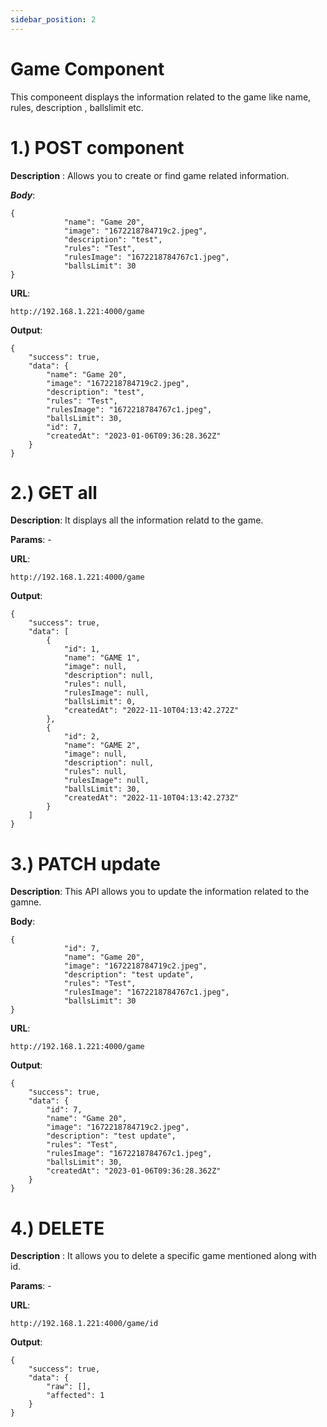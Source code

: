 ```yaml
---
sidebar_position: 2
---
```


# Game Component

This componeent displays the information related to the game like name, rules, description , ballslimit etc.

# 1.) POST component

**Description** : Allows you to create or find game related information.

***Body***:
```
{
            "name": "Game 20",
            "image": "1672218784719c2.jpeg",
            "description": "test",
            "rules": "Test",
            "rulesImage": "1672218784767c1.jpeg",
            "ballsLimit": 30
}
```

**URL**:

```
http://192.168.1.221:4000/game
```

**Output**:
```
{
    "success": true,
    "data": {
        "name": "Game 20",
        "image": "1672218784719c2.jpeg",
        "description": "test",
        "rules": "Test",
        "rulesImage": "1672218784767c1.jpeg",
        "ballsLimit": 30,
        "id": 7,
        "createdAt": "2023-01-06T09:36:28.362Z"
    }
}
```

# 2.) GET all

**Description**: It displays all the information relatd to the game.

**Params**: -

**URL**:

```
http://192.168.1.221:4000/game
```

**Output**:
```
{
    "success": true,
    "data": [
        {
            "id": 1,
            "name": "GAME 1",
            "image": null,
            "description": null,
            "rules": null,
            "rulesImage": null,
            "ballsLimit": 0,
            "createdAt": "2022-11-10T04:13:42.272Z"
        },
        {
            "id": 2,
            "name": "GAME 2",
            "image": null,
            "description": null,
            "rules": null,
            "rulesImage": null,
            "ballsLimit": 30,
            "createdAt": "2022-11-10T04:13:42.273Z"
        }
    ]
}
```

# 3.)  PATCH update

**Description**: This API allows you to update the information related to the gamne.

**Body**:
```
{
            "id": 7,
            "name": "Game 20",
            "image": "1672218784719c2.jpeg",
            "description": "test update",
            "rules": "Test",
            "rulesImage": "1672218784767c1.jpeg",
            "ballsLimit": 30
}
```

**URL**:
```
http://192.168.1.221:4000/game
```

**Output**:
```
{
    "success": true,
    "data": {
        "id": 7,
        "name": "Game 20",
        "image": "1672218784719c2.jpeg",
        "description": "test update",
        "rules": "Test",
        "rulesImage": "1672218784767c1.jpeg",
        "ballsLimit": 30,
        "createdAt": "2023-01-06T09:36:28.362Z"
    }
}
```

# 4.) DELETE 

**Description** : It allows you to delete a specific game mentioned along with id.

**Params**: -

**URL**:
```
http://192.168.1.221:4000/game/id 
```

**Output**:
```
{
    "success": true,
    "data": {
        "raw": [],
        "affected": 1
    }
}
```